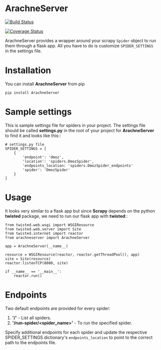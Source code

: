 ArachneServer
=======
[![Build Status](https://travis-ci.org/dmkitui/arachneserver.svg?branch=master)](https://travis-ci.org/dmkitui/arachneserver)

[![Coverage Status](https://coveralls.io/repos/github/dmkitui/arachne/badge.svg?branch=master)](https://coveralls.io/github/dmkitui/arachne?branch=master)



ArachneServer provides a wrapper around your scrapy ``Spider`` object to run them through a flask app. All you have to do is customize ``SPIDER_SETTINGS`` in the settings file.


Installation
============
You can install **ArachneServer** from pip

	pip install ArachneServer


Sample settings
===============
This is sample settings file for spiders in your project. The settings file should be called **settings.py** in the root of your project for **ArachneServer** to find it and looks like this::

	# settings.py file
	SPIDER_SETTINGS = [
		{
			'endpoint': 'dmoz',
			'location': 'spiders.DmozSpider',
			'endpoints_location: 'spiders.DmozSpider_endpoints'
			'spider': 'DmozSpider'    
		}
	]

Usage
=====
It looks very similar to a flask app but since **Scrapy** depends on the python **twisted** package, we need to run our flask app with **twisted**::

	from twisted.web.wsgi import WSGIResource
	from twisted.web.server import Site
	from twisted.internet import reactor
	from arachneserver import ArachneServer

	app = ArachneServer(__name__)

	resource = WSGIResource(reactor, reactor.getThreadPool(), app)
	site = Site(resource)
	reactor.listenTCP(8080, site)

	if __name__ == '__main__':
		reactor.run()

Endpoints
=========

Two default endpoints are provided for every spider:
   1. **'/'** - List all spiders.
   2. **'/run-spider/<spider_name>'** - To run the specified spider.

Specify additional endpoints for each spider and update the respective SPIDER_SETTINGS dictionary's `endpoints_location` to point to the correct path to the endpoints file.

